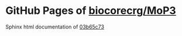 GitHub Pages of [biocorecrg/MoP3](https://github.com/biocorecrg/MoP3.git)
===
Sphinx html documentation of [03b65c73](https://github.com/biocorecrg/MoP3/tree/03b65c73d9fbc229c3cec9586a4dcd9a63a8d50d)
